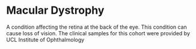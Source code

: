 Macular Dystrophy
================

A condition affecting the retina at the back of the eye. This condition can
cause loss of vision. The clinical samples for this cohort were provided by UCL
Institute of Ophthalmology
